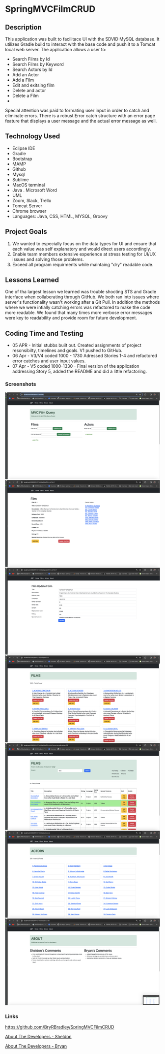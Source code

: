 # SpringMVCFilmCRUD

## Description

This application was built to facilitace UI with the SDVID MySQL database. It utilizes Gradle build to interact with the base code and push it to a Tomcat local web server. The application allows a user to:

- Search Films by Id
- Search Films by Keyword
- Search Actors by Id 
- Add an Actor
- Add a Film 
- Edit and exitsing film 
- Delete and actor
- Delete a Film
- 

Special attention was paid to formating user input in order to catch and eliminate errors. There is a robust Error catch structure with an error page feature that displays a user message and the actual error message as well. 

## Technology Used

 - Eclipse IDE  
 - Gradle
 - Bootstrap
 - MAMP  
 - Github
 - Mysql
 - Sublime 
 - MacOS terminal 
 - Java . Microsoft Word 
 - UML
 - Zoom, Slack, Trello 
 - Tomcat Server
 - Chrome browser
 - Languages: Java, CSS, HTML, MYSQL, Groovy 

## Project Goals 

1. We wanted to especially focus on the data types for UI and ensure that each value was self explanatory and would direct users accordingly. 
2. Enable team members extensive experience at stress testing for UI/UX issues and solving those problems.
3. Exceed all program requirments while maintaing "dry" readable code.

## Lessons Learned

One of tha largest lesson we learned was trouble shooting STS and Gradle interface when collaberating through GitHub. We both ran into issues where server's functionality wasn't working after a Git Pull. In addition the methods where we were intially catching errors was refactored to make the code more readable. We found that many times more verbose error messages were key to readability and provide room for future development. 



## Coding Time and Testing
- 05 APR - Initial stubbs built out. Created assignments of project resonsibilty, timelines and goals. V1 pushed to GitHub.
- 06 Apr - V3/V4 coded 1000 - 1730  Adressed Stories 1-4 and refactored error catches and user input values.
- 07 Apr - V5 coded 1000-1330 - Final version of the application addressing Story 5, added the README and did a little refactoring. 

### Screenshots 

![Screenshot](1.png)
![Screenshot](2.png)
![Screenshot](3.png)
![Screenshot](4.png)
![Screenshot](5.png)
![Screenshot](6.png)
![Screenshot](7.png)

### Links 

https://github.com/BryRBradley/SpringMVCFilmCRUD

[About The Developers - Sheldon](https://www.linkedin.com/in/sheldonpasciak)

[About The Developers - Bryan](https://www.linkedin.com/in/bryan-bradley-a8740190/)

